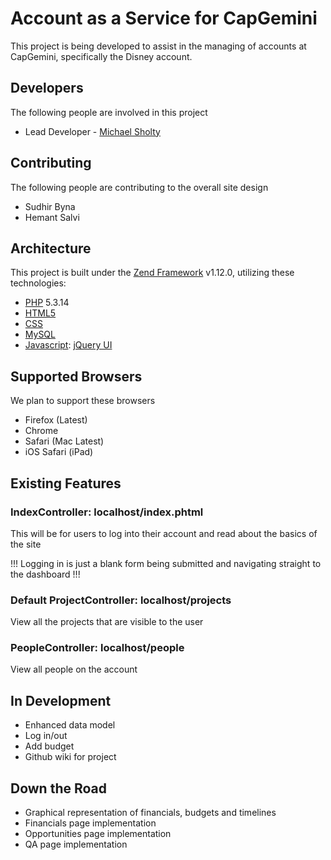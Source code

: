Account as a Service for CapGemini
===============

This project is being developed to assist in the managing of accounts at CapGemini, specifically the Disney account.

Developers
-------

The following people are involved in this project

* Lead Developer - [Michael Sholty](http://github.com/msholty)

Contributing
------------

The following people are contributing to the overall site design

* Sudhir Byna
* Hemant Salvi

Architecture
------------

This project is built under the [Zend Framework](http://framework.zend.com/) v1.12.0, utilizing these technologies:

* [PHP](http://www.php.net/) 5.3.14
* [HTML5](http://en.wikipedia.org/wiki/HTML5)
* [CSS](http://en.wikipedia.org/wiki/Cascading_Style_Sheets)
* [MySQL](http://mysql.com)
* [Javascript](http://en.wikipedia.org/wiki/Javascript): [jQuery UI](http://jqueryui.com/)

Supported Browsers
------------

We plan to support these browsers
* Firefox (Latest)
* Chrome
* Safari (Mac Latest)
* iOS Safari (iPad)


Existing Features
------------

### IndexController: localhost/index.phtml

This will be for users to log into their account and read about the basics of the site

!!! Logging in is just a blank form being submitted and navigating straight to the dashboard !!!

### Default ProjectController: localhost/projects

View all the projects that are visible to the user

### PeopleController: localhost/people

View all people on the account

In Development
------------

* Enhanced data model
* Log in/out
* Add budget
* Github wiki for project

Down the Road
------------

* Graphical representation of financials, budgets and timelines
* Financials page implementation
* Opportunities page implementation
* QA page implementation